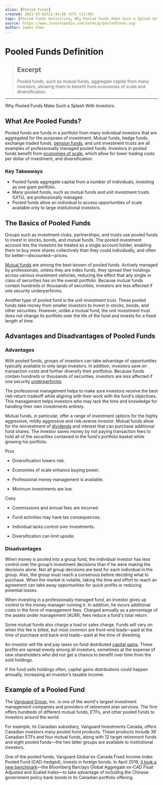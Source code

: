 ```yaml
---
alias: [Pooled Funds]
created: 2021-03-02T22:44:56 (UTC +11:00)
tags: [Pooled Funds Definition, Why Pooled Funds Make Such a Splash With Investors]
source: https://www.investopedia.com/terms/p/pooledfunds.asp
author: James Chen
---
```


# Pooled Funds Definition

> ## Excerpt
> Pooled funds, such as mutual funds, aggregate capital from many investors, allowing them to benefit from economies of scale and diversification.

---

Why Pooled Funds Make Such a Splash With Investors
## What Are Pooled Funds?

Pooled funds are funds in a portfolio from many individual investors that are aggregated for the purposes of investment. Mutual funds, hedge funds, exchange traded funds, [pension funds](https://www.investopedia.com/terms/p/pensionplan.asp), and unit investment trusts are all examples of professionally managed pooled funds. Investors in pooled funds benefit from [economies of scale](https://www.investopedia.com/terms/e/economiesofscale.asp), which allow for lower trading costs per dollar of investment, and diversification.

### Key Takeaways

-   Pooled funds aggregate capital from a number of individuals, investing as one giant portfolio.
-   Many pooled funds, such as mutual funds and unit investment trusts (UITs), are professionally managed.
-   Pooled funds allow an individual to access opportunities of scale available only to large institutional investors.

## The Basics of Pooled Funds

Groups such as investment clubs, partnerships, and trusts use pooled funds to invest in stocks, bonds, and mutual funds. The pooled investment account lets the investors be treated as a single account holder, enabling them to buy more shares collectively than they could individually, and often for better—discounted—prices.

[Mutual funds](https://www.investopedia.com/terms/m/mutualfund.asp) are among the best-known of pooled funds. Actively managed by professionals, unless they are index funds, they spread their holdings across various investment vehicles, reducing the effect that any single or class of securities has on the overall portfolio. Because mutual funds contain hundreds or thousands of securities, investors are less affected if one security underperforms.

Another type of pooled fund is the unit investment trust. These pooled funds take money from smaller investors to invest in stocks, bonds, and other securities. However, unlike a mutual fund, the unit investment trust does not change its portfolio over the life of the fund and invests for a fixed length of time.

## Advantages and Disadvantages of Pooled Funds

### Advantages

With pooled funds, groups of investors can take advantage of opportunities typically available to only large investors. In addition, investors save on transaction costs and further diversify their portfolios. Because funds contain hundreds or thousands of securities, investors are less affected if one security [underperforms](https://www.investopedia.com/terms/u/underperform.asp).

The professional management helps to make sure investors receive the best risk-return tradeoff while aligning with their work with the fund's objectives. This management helps investors who may lack the time and knowledge for handling their own investments entirely.

Mutual funds, in particular, offer a range of investment options for the highly aggressive, mildly aggressive and risk-averse investor. Mutual funds allow for the reinvestment of [dividends](https://www.investopedia.com/terms/d/dividend.asp) and interest that can purchase additional fund shares. The investor saves money by not paying transaction fees to hold all of the securities contained in the fund's portfolio basket while growing his portfolio.

Pros

-   Diversification lowers risk.
    
-   Economies of scale enhance buying power.
    
-   Professional money management is available.
    
-   Minimum investments are low.
    

Cons

-   Commissions and annual fees are incurred.
    
-   Fund activities may have tax consequences.
    
-   Individual lacks control over investments.
    
-   Diversification can limit upside.
    

### Disadvantages

When money is pooled into a group fund, the individual investor has less control over the group’s investment decisions than if he were making the decisions alone. Not all group decisions are best for each individual in the group. Also, the group must reach a consensus before deciding what to purchase. When the market is volatile, taking the time and effort to reach an agreement can take away opportunities for quick profits or reducing potential losses.

When investing in a professionally managed fund, an investor gives up control to the money manager running it. In addition, he incurs additional costs in the form of management fees. Charged annually as a percentage of the assets under management (AUM), fees reduce a fund's total return.

Some mutual funds also charge a load or sales charge. Funds will vary on when this fee is billed, but most common are front-end loads—paid at the time of purchase and back-end loads—paid at the time of divesting.

An investor will file and pay taxes on fund distributed [capital gains](https://www.investopedia.com/terms/c/capitalgain.asp). These profits are spread evenly among all investors, sometimes at the expense of new shareholders who did not get a chance to benefit over time from the sold holdings.

If the fund sells holdings often, capital gains distributions could happen annually, increasing an investor’s taxable income.

## Example of a Pooled Fund

The [Vanguard Group](https://www.investopedia.com/articles/investing/122315/are-vanguard-funds-good-your-portfolio-unbiased-review.asp), Inc. is one of the world's largest investment management companies and providers of retirement plan services. The firm offers hundreds of different mutual funds, ETFs, and other pooled funds to investors around the world.

For example, its Canadian subsidiary, Vanguard Investments Canada, offers Canadian investors many pooled fund products. These products include 39 Canadian ETFs and four mutual funds, along with 12 target retirement funds and eight pooled funds—the two latter groups are available to institutional investors.

One of the pooled funds, Vanguard Global ex-Canada Fixed Income Index Pooled Fund (CAD-hedged), invests in foreign bonds. In April 2019, [it took a new benchmark](https://www.newswire.ca/news-releases/vanguard-global-ex-canada-fixed-income-index-pooled-fund-cad-hedged-transitions-to-new-bloomberg-barclays-benchmark-864758535.html)—the Bloomberg Barclays Global Aggregate ex-CAD Float Adjusted and Scaled Index—to take advantage of including the Chinese government policy bank bonds in its Canadian portfolio offering.
